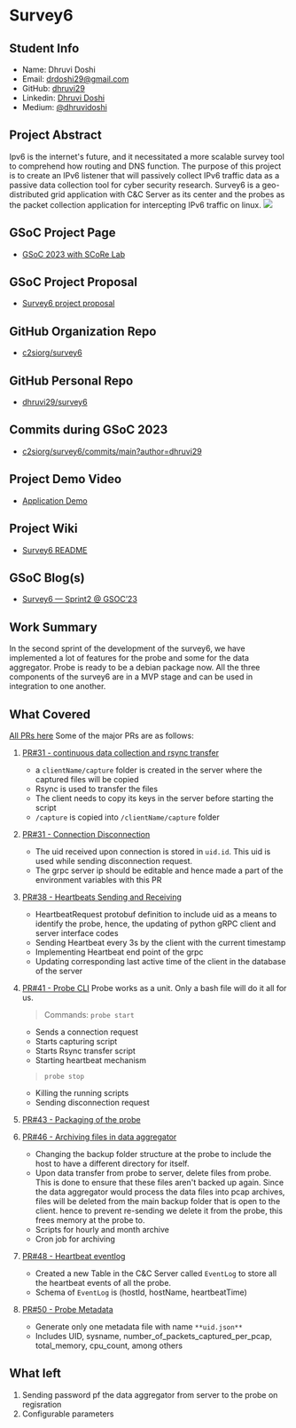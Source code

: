# Survey6
## Student Info
* Name: Dhruvi Doshi
* Email: drdoshi29@gmail.com
* GitHub: [dhruvi29](https://github.com/dhruvi29)
* Linkedin: [Dhruvi Doshi](https://www.linkedin.com/in/dhruvi-doshi-5007801a0/)
* Medium: [@dhruvidoshi](https://medium.com/@dhruvidoshi)
## Project Abstract
Ipv6 is the internet's future, and it necessitated a more scalable survey tool to comprehend how routing and DNS function. The purpose of this project is to create an IPv6 listener that will passively collect IPv6 traffic data as a passive data collection tool for cyber security research.
Survey6 is a geo-distributed grid application with C&C Server as its center and the probes as the packet collection application for intercepting IPv6 traffic on linux.
![](https://github-production-user-asset-6210df.s3.amazonaws.com/61967013/263470237-21e180e0-0bb3-4248-a7a4-9af0ad1895cb.png)


## GSoC Project Page
* [GSoC 2023 with SCoRe Lab](https://summerofcode.withgoogle.com/programs/2023/projects/LdlUOWJd)

## GSoC Project Proposal
* [Survey6 project proposal](https://docs.google.com/document/d/1etx4P6Io8ECbHZ4X_rXQtVguH3KFq3HxedVkyK83kEI/edit?usp=sharing)


## GitHub Organization Repo
* [c2siorg/survey6](https://github.com/c2siorg/survey6)

## GitHub Personal Repo
* [dhruvi29/survey6](https://github.com/dhruvi29/survey6)

## Commits during GSoC 2023
* [c2siorg/survey6/commits/main?author=dhruvi29](https://github.com/c2siorg/survey6/commits/main?author=dhruvi29)

## Project Demo Video
* [Application Demo](https://drive.google.com/file/d/1h5fSkFO_X-V7j1uW4reVOjq3vejkE89J/view?usp=sharing)

## Project Wiki
* [Survey6 README](https://github.com/c2siorg/survey6#readme)

## GSoC Blog(s)
* [Survey6 — Sprint2 @ GSOC’23](https://medium.com/@dhruvidoshi/survey6-sprint2-gsoc23-b5f5ef188a1d)

## Work Summary
In the second sprint of the development of the survey6, we have implemented a lot of features for the probe and some for the data aggregator. Probe is ready to be a debian package now. All the three components of the survey6 are in a MVP stage and can be used in integration to one another. 

## What Covered
[All PRs here](https://github.com/c2siorg/survey6/pulls?q=is%3Apr+author%3Adhruvi29+is%3Aclosed)
Some of the major PRs are as follows: 
1. [PR#31 - continuous data collection and rsync transfer ](https://github.com/c2siorg/survey6/pull/31)
    - a `clientName/capture` folder is created in the server where the captured files will be copied
    - Rsync is used to transfer the files
    - The client needs to copy its keys in the server before starting the script
    - `/capture` is copied into `/clientName/capture` folder
2. [PR#31 - Connection Disconnection](https://github.com/c2siorg/survey6/pull/33)
    - The uid received upon connection is stored in `uid.id`. This uid is used while sending disconnection request. 
    - The grpc server ip should be editable and hence made a part of the environment variables with this PR 
3. [PR#38 - Heartbeats Sending and Receiving](https://github.com/c2siorg/survey6/pull/38)
    - HeartbeatRequest protobuf definition to include uid as a means to identify the probe, hence, the updating of python gRPC client and server interface codes
    - Sending Heartbeat every 3s by the client with the current timestamp
    - Implementing Heartbeat end point of the grpc 
    - Updating corresponding last active time of the client in the database of the server
4. [PR#41 - Probe CLI](https://github.com/c2siorg/survey6/pull/41)
    Probe works as a unit. Only a bash file will do it all for us.
    > Commands:
    `probe start`
    - Sends a connection request
    - Starts capturing script
    - Starts Rsync transfer script
    - Starting heartbeat mechanism
    > `probe stop`
    - Killing the running scripts
    - Sending disconnection request
5. [PR#43 - Packaging of the probe](https://github.com/c2siorg/survey6/pull/43)
6. [PR#46 - Archiving files in data aggregator](https://github.com/c2siorg/survey6/pull/46)
    - Changing the backup folder structure at the probe to include the host to have a different directory for itself.
    - Upon data transfer from probe to server, delete files from probe. This is done to ensure that these files aren't backed up again. Since the data aggregator would process the data files into pcap archives, files will be deleted from the main backup folder that is open to the client. hence to prevent re-sending we delete it from the probe, this frees memory at the probe to.
    - Scripts for hourly and month archive
    - Cron job for archiving

7. [PR#48 - Heartbeat eventlog](https://github.com/c2siorg/survey6/pull/48)
    - Created a new Table in the C&C Server called `EventLog` to store all the heartbeat events of all the probe.
    - Schema of `EventLog` is (hostId, hostName, heartbeatTime)
8. [PR#50 - Probe Metadata](https://github.com/c2siorg/survey6/pull/50)
    - Generate only one metadata file with name `**uid.json**`
    - Includes UID, sysname, number_of_packets_captured_per_pcap, total_memory, cpu_count, among others


## What left
1. Sending password pf the data aggregator from server to the probe on regisration
2. Configurable parameters

